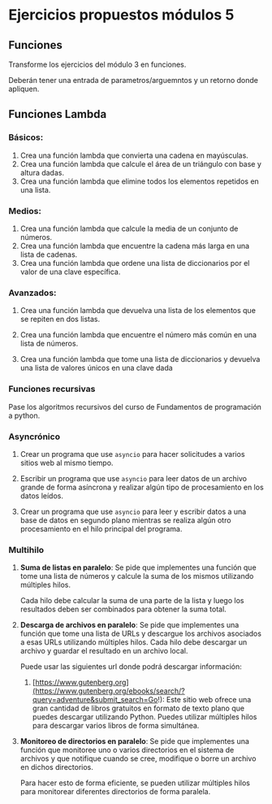 # Ejercicios propuestos módulos 5

## Funciones 

Transforme los ejercicios del módulo 3 en funciones.

Deberán tener una entrada de parametros/arguemntos y un retorno donde apliquen.

## Funciones Lambda

### Básicos:
1. Crea una función lambda que convierta una cadena en mayúsculas.
2. Crea una función lambda que calcule el área de un triángulo con base y altura dadas.
3. Crea una función lambda que elimine todos los elementos repetidos en una lista.

### Medios:
1. Crea una función lambda que calcule la media de un conjunto de números.
2. Crea una función lambda que encuentre la cadena más larga en una lista de cadenas.
3. Crea una función lambda que ordene una lista de diccionarios por el valor de una clave específica.

### Avanzados:
1. Crea una función lambda que devuelva una lista de los elementos que se repiten en dos listas.

2. Crea una función lambda que encuentre el número más común en una lista de números.
3. Crea una función lambda que tome una lista de diccionarios y devuelva una lista de valores únicos en una clave dada

### Funciones recursivas

Pase los algoritmos recursivos del curso de Fundamentos de programación a python.

### Asyncrónico

1. Crear un programa que use `asyncio` para hacer solicitudes a varios sitios web al mismo tiempo.

2. Escribir un programa que use `asyncio` para leer datos de un archivo grande de forma asíncrona y realizar algún tipo de procesamiento en los datos leídos.

3. Crear un programa que use `asyncio` para leer y escribir datos a una base de datos en segundo plano mientras se realiza algún otro procesamiento en el hilo principal del programa.

### Multihilo

1. **Suma de listas en paralelo**: Se pide que implementes una función que tome una lista de números y calcule la suma de los mismos utilizando múltiples hilos. 

   Cada hilo debe calcular la suma de una parte de la lista y luego los resultados deben ser combinados para obtener la suma total.

2. **Descarga de archivos en paralelo**: Se pide que implementes una función que tome una lista de URLs y descargue los archivos asociados a esas URLs utilizando múltiples hilos. Cada hilo debe descargar un archivo y guardar el resultado en un archivo local.

   Puede usar las siguientes url donde podrá descargar información:

   1. [https://www.gutenberg.org](https://www.gutenberg.org/ebooks/search/?query=adventure&submit_search=Go!): Este sitio web ofrece una gran cantidad de libros gratuitos en formato de texto plano que puedes descargar utilizando Python. Puedes utilizar múltiples hilos para descargar varios libros de forma simultánea.

3. **Monitoreo de directorios en paralelo**: Se pide que implementes una función que monitoree uno o varios directorios en el sistema de archivos y que notifique cuando se cree, modifique o borre un archivo en dichos directorios. 

   Para hacer esto de forma eficiente, se pueden utilizar múltiples hilos para monitorear diferentes directorios de forma paralela.

